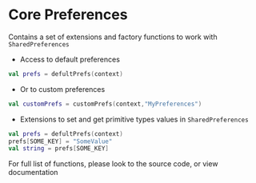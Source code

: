 Core Preferences
============

Contains a set of extensions and factory functions to work with ```SharedPreferences```

* Access to default preferences
```kotlin
val prefs = defultPrefs(context)
```
* Or to custom preferences
```kotlin
val customPrefs = customPrefs(context,"MyPreferences")
```
* Extensions to set and get primitive types values in ```SharedPreferences```
```kotlin
val prefs = defultPrefs(context)
prefs[SOME_KEY] = "SomeValue"
val string = prefs[SOME_KEY]
```
For full list of functions, please look to the source code, or view documentation